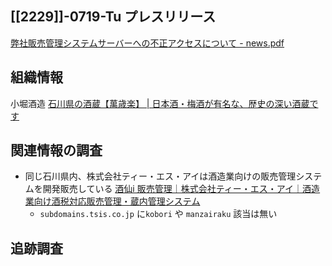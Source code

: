 ## [[2229]]-0719-Tu プレスリリース
[弊社販売管理システムサーバーへの不正アクセスについて - news.pdf](https://www.manzairaku.co.jp/news.pdf)

## 組織情報
小堀酒造
[石川県の酒蔵【萬歳楽】 | 日本酒・梅酒が有名な、歴史の深い酒蔵です](https://www.manzairaku.co.jp/)

## 関連情報の調査

- 同じ石川県内、株式会社ティー・エス・アイは酒造業向けの販売管理システムを開発販売している
[酒仙i 販売管理｜株式会社ティー・エス・アイ｜酒造業向け酒税対応販売管理・蔵内管理システム](https://tsis.co.jp/service/shusen_hanbai)
  - `subdomains.tsis.co.jp` に`kobori` や `manzairaku` 該当は無い


## 追跡調査